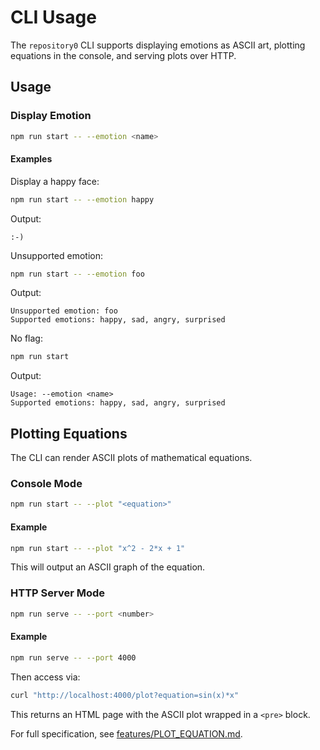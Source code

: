 # CLI Usage

The `repository0` CLI supports displaying emotions as ASCII art, plotting equations in the console, and serving plots over HTTP.

## Usage

### Display Emotion

```bash
npm run start -- --emotion <name>
```

#### Examples

Display a happy face:

```bash
npm run start -- --emotion happy
```

Output:

```
:-)
```

Unsupported emotion:

```bash
npm run start -- --emotion foo
```

Output:

```
Unsupported emotion: foo
Supported emotions: happy, sad, angry, surprised
```

No flag:

```bash
npm run start
```

Output:

```
Usage: --emotion <name>
Supported emotions: happy, sad, angry, surprised
```

## Plotting Equations

The CLI can render ASCII plots of mathematical equations.

### Console Mode

```bash
npm run start -- --plot "<equation>"
```

#### Example

```bash
npm run start -- --plot "x^2 - 2*x + 1"
```

This will output an ASCII graph of the equation.

### HTTP Server Mode

```bash
npm run serve -- --port <number>
```

#### Example

```bash
npm run serve -- --port 4000
```

Then access via:

```bash
curl "http://localhost:4000/plot?equation=sin(x)*x"
```

This returns an HTML page with the ASCII plot wrapped in a `<pre>` block.

For full specification, see [features/PLOT_EQUATION.md](../features/PLOT_EQUATION.md).
